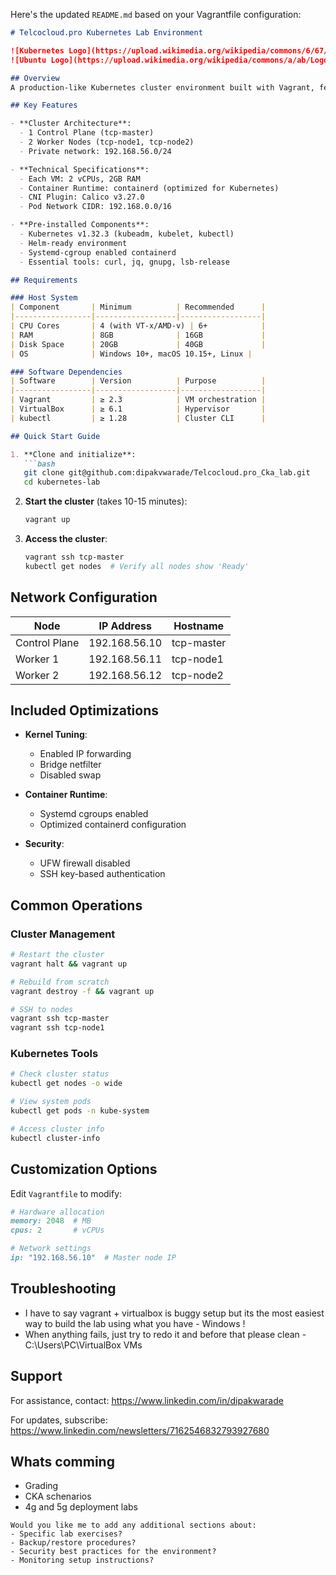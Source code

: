 Here's the updated `README.md` based on your Vagrantfile configuration:

```markdown
# Telcocloud.pro Kubernetes Lab Environment

![Kubernetes Logo](https://upload.wikimedia.org/wikipedia/commons/6/67/Kubernetes_logo.svg)
![Ubuntu Logo](https://upload.wikimedia.org/wikipedia/commons/a/ab/Logo-ubuntu_cof-orange-hex.svg)

## Overview
A production-like Kubernetes cluster environment built with Vagrant, featuring a 3-node setup with Ubuntu 22.04 (Jammy Jellyfish) and Kubernetes v1.32.3.

## Key Features

- **Cluster Architecture**:
  - 1 Control Plane (tcp-master)
  - 2 Worker Nodes (tcp-node1, tcp-node2)
  - Private network: 192.168.56.0/24

- **Technical Specifications**:
  - Each VM: 2 vCPUs, 2GB RAM
  - Container Runtime: containerd (optimized for Kubernetes)
  - CNI Plugin: Calico v3.27.0
  - Pod Network CIDR: 192.168.0.0/16

- **Pre-installed Components**:
  - Kubernetes v1.32.3 (kubeadm, kubelet, kubectl)
  - Helm-ready environment
  - Systemd-cgroup enabled containerd
  - Essential tools: curl, jq, gnupg, lsb-release

## Requirements

### Host System
| Component       | Minimum          | Recommended      |
|-----------------|------------------|------------------|
| CPU Cores       | 4 (with VT-x/AMD-v) | 6+            |
| RAM             | 8GB              | 16GB             |
| Disk Space      | 20GB             | 40GB             |
| OS              | Windows 10+, macOS 10.15+, Linux |

### Software Dependencies
| Software        | Version          | Purpose          |
|-----------------|------------------|------------------|
| Vagrant         | ≥ 2.3            | VM orchestration |
| VirtualBox      | ≥ 6.1            | Hypervisor       |
| kubectl         | ≥ 1.28           | Cluster CLI      |

## Quick Start Guide

1. **Clone and initialize**:
   ```bash
   git clone git@github.com:dipakvwarade/Telcocloud.pro_Cka_lab.git
   cd kubernetes-lab
   ```

2. **Start the cluster** (takes 10-15 minutes):
   ```bash
   vagrant up
   ```

3. **Access the cluster**:
   ```bash
   vagrant ssh tcp-master
   kubectl get nodes  # Verify all nodes show 'Ready'
   ```

## Network Configuration

| Node          | IP Address      | Hostname    |
|---------------|-----------------|-------------|
| Control Plane | 192.168.56.10   | tcp-master  |
| Worker 1      | 192.168.56.11   | tcp-node1   |
| Worker 2      | 192.168.56.12   | tcp-node2   |

## Included Optimizations

- **Kernel Tuning**:
  - Enabled IP forwarding
  - Bridge netfilter
  - Disabled swap

- **Container Runtime**:
  - Systemd cgroups enabled
  - Optimized containerd configuration

- **Security**:
  - UFW firewall disabled
  - SSH key-based authentication

## Common Operations

### Cluster Management
```bash
# Restart the cluster
vagrant halt && vagrant up

# Rebuild from scratch
vagrant destroy -f && vagrant up

# SSH to nodes
vagrant ssh tcp-master
vagrant ssh tcp-node1
```

### Kubernetes Tools
```bash
# Check cluster status
kubectl get nodes -o wide

# View system pods
kubectl get pods -n kube-system

# Access cluster info
kubectl cluster-info
```

## Customization Options

Edit `Vagrantfile` to modify:
```ruby
# Hardware allocation
memory: 2048  # MB
cpus: 2       # vCPUs

# Network settings
ip: "192.168.56.10"  # Master node IP
```

## Troubleshooting

- I have to say vagrant + virtualbox is buggy setup but its the most easiest way to build the lab using what you have - Windows !
- When anything fails, just try to redo it and before that please clean - C:\Users\PC\VirtualBox VMs 

## Support

For assistance, contact:
https://www.linkedin.com/in/dipakwarade

For updates, subscribe: 
https://www.linkedin.com/newsletters/7162546832793927680

## Whats comming
- Grading
- CKA schenarios
- 4g and 5g deployment labs 
```
Would you like me to add any additional sections about:
- Specific lab exercises?
- Backup/restore procedures?
- Security best practices for the environment?
- Monitoring setup instructions?
